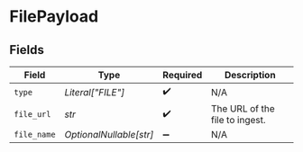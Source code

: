 # FilePayload


## Fields

| Field                          | Type                           | Required                       | Description                    |
| ------------------------------ | ------------------------------ | ------------------------------ | ------------------------------ |
| `type`                         | *Literal["FILE"]*              | :heavy_check_mark:             | N/A                            |
| `file_url`                     | *str*                          | :heavy_check_mark:             | The URL of the file to ingest. |
| `file_name`                    | *OptionalNullable[str]*        | :heavy_minus_sign:             | N/A                            |